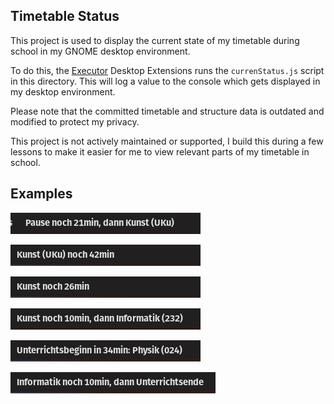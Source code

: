 ## Timetable Status

This project is used to display the current state of my timetable during school in my GNOME desktop environment.

To do this, the [Executor](https://github.com/raujonas/executor) Desktop Extensions runs the `currenStatus.js` script in
this directory.
This will log a value to the console which gets displayed in my desktop environment.

Please note that the committed timetable and structure data is outdated and modified to protect my privacy.

This project is not actively maintained or supported, I build this during a few lessons to make it easier for me to view
relevant parts of my timetable in school.

## Examples

![Example](images/status1.png)

![Example](images/status2.png)

![Example](images/status3.png)

![Example](images/status4.png)

![Example](images/status5.png)

![Example](images/status6.png)
